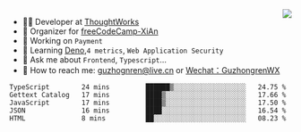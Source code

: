<img align="right" src="https://github-readme-stats.vercel.app/api?username=guzhongren&show_icons=true&icon_color=805AD5&text_color=000&bg_color=ffffff&hide_title=true" />

- 👨‍💻  Developer at [ThoughtWorks](https://thoughtworks.com)
- 🏢 Organizer for [freeCodeCamp-XiAn](https://github.com/orgs/freeCodeCamp-XiAn)
- 🔭 Working on `Payment`
- 🌱 Learning [Deno](https://deno.land/),`4 metrics`,  `Web Application Security`
- 💬 Ask me about `Frontend`, `Typescript`...
- 🔎 How to reach me: [guzhognren@live.cn](guzhognren@live.cn) or [Wechat：GuzhongrenWX]()

<!--START_SECTION:waka-->
```text
TypeScript        24 mins         ██████▒░░░░░░░░░░░░░░░░░░   24.75 % 
Gettext Catalog   17 mins         ████▒░░░░░░░░░░░░░░░░░░░░   17.66 % 
JavaScript        17 mins         ████▒░░░░░░░░░░░░░░░░░░░░   17.50 % 
JSON              16 mins         ████░░░░░░░░░░░░░░░░░░░░░   16.54 % 
HTML              8 mins          ██░░░░░░░░░░░░░░░░░░░░░░░   08.23 % 
```
<!--END_SECTION:waka-->

